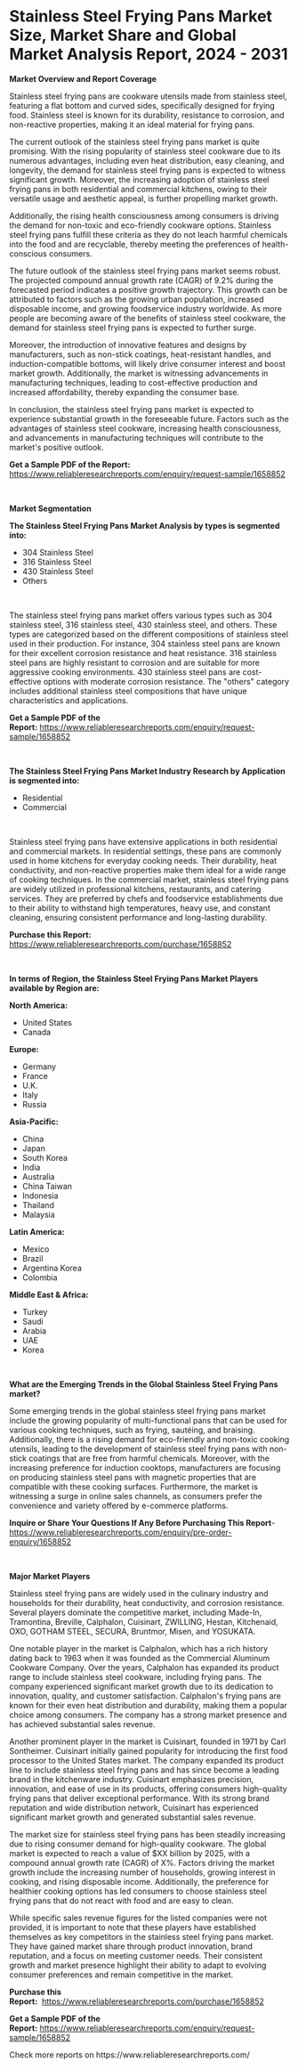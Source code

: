 <p><h1>Stainless Steel Frying Pans Market Size, Market Share and Global Market Analysis Report, 2024 - 2031</h1></p><p><strong>Market Overview and Report Coverage</strong></p>
<p><p>Stainless steel frying pans are cookware utensils made from stainless steel, featuring a flat bottom and curved sides, specifically designed for frying food. Stainless steel is known for its durability, resistance to corrosion, and non-reactive properties, making it an ideal material for frying pans.</p><p>The current outlook of the stainless steel frying pans market is quite promising. With the rising popularity of stainless steel cookware due to its numerous advantages, including even heat distribution, easy cleaning, and longevity, the demand for stainless steel frying pans is expected to witness significant growth. Moreover, the increasing adoption of stainless steel frying pans in both residential and commercial kitchens, owing to their versatile usage and aesthetic appeal, is further propelling market growth.</p><p>Additionally, the rising health consciousness among consumers is driving the demand for non-toxic and eco-friendly cookware options. Stainless steel frying pans fulfill these criteria as they do not leach harmful chemicals into the food and are recyclable, thereby meeting the preferences of health-conscious consumers.</p><p>The future outlook of the stainless steel frying pans market seems robust. The projected compound annual growth rate (CAGR) of 9.2% during the forecasted period indicates a positive growth trajectory. This growth can be attributed to factors such as the growing urban population, increased disposable income, and growing foodservice industry worldwide. As more people are becoming aware of the benefits of stainless steel cookware, the demand for stainless steel frying pans is expected to further surge.</p><p>Moreover, the introduction of innovative features and designs by manufacturers, such as non-stick coatings, heat-resistant handles, and induction-compatible bottoms, will likely drive consumer interest and boost market growth. Additionally, the market is witnessing advancements in manufacturing techniques, leading to cost-effective production and increased affordability, thereby expanding the consumer base.</p><p>In conclusion, the stainless steel frying pans market is expected to experience substantial growth in the foreseeable future. Factors such as the advantages of stainless steel cookware, increasing health consciousness, and advancements in manufacturing techniques will contribute to the market's positive outlook.</p></p>
<p><strong>Get a Sample PDF of the Report:</strong> <a href="https://www.reliableresearchreports.com/enquiry/request-sample/1658852">https://www.reliableresearchreports.com/enquiry/request-sample/1658852</a></p>
<p>&nbsp;</p>
<p><strong>Market Segmentation</strong></p>
<p><strong>The Stainless Steel Frying Pans Market Analysis by types is segmented into:</strong></p>
<p><ul><li>304 Stainless Steel</li><li>316 Stainless Steel</li><li>430 Stainless Steel</li><li>Others</li></ul></p>
<p>&nbsp;</p>
<p><p>The stainless steel frying pans market offers various types such as 304 stainless steel, 316 stainless steel, 430 stainless steel, and others. These types are categorized based on the different compositions of stainless steel used in their production. For instance, 304 stainless steel pans are known for their excellent corrosion resistance and heat resistance. 316 stainless steel pans are highly resistant to corrosion and are suitable for more aggressive cooking environments. 430 stainless steel pans are cost-effective options with moderate corrosion resistance. The "others" category includes additional stainless steel compositions that have unique characteristics and applications.</p></p>
<p><strong>Get a Sample PDF of the Report:</strong>&nbsp;<a href="https://www.reliableresearchreports.com/enquiry/request-sample/1658852">https://www.reliableresearchreports.com/enquiry/request-sample/1658852</a></p>
<p>&nbsp;</p>
<p><strong>The Stainless Steel Frying Pans Market Industry Research by Application is segmented into:</strong></p>
<p><ul><li>Residential</li><li>Commercial</li></ul></p>
<p>&nbsp;</p>
<p><p>Stainless steel frying pans have extensive applications in both residential and commercial markets. In residential settings, these pans are commonly used in home kitchens for everyday cooking needs. Their durability, heat conductivity, and non-reactive properties make them ideal for a wide range of cooking techniques. In the commercial market, stainless steel frying pans are widely utilized in professional kitchens, restaurants, and catering services. They are preferred by chefs and foodservice establishments due to their ability to withstand high temperatures, heavy use, and constant cleaning, ensuring consistent performance and long-lasting durability.</p></p>
<p><strong>Purchase this Report:</strong>&nbsp; <a href="https://www.reliableresearchreports.com/purchase/1658852">https://www.reliableresearchreports.com/purchase/1658852</a></p>
<p>&nbsp;</p>
<p><strong>In terms of Region, the Stainless Steel Frying Pans Market Players available by Region are:</strong></p>
<p>
    <p> <strong> North America: </strong>
        <ul>
            <li>United States</li>
            <li>Canada</li>
        </ul>
        </p> 
    <p> <strong> Europe: </strong>
        <ul>
            <li>Germany</li>
            <li>France</li>
            <li>U.K.</li>
            <li>Italy</li>
            <li>Russia</li>
        </ul>
        </p> 
    <p> <strong> Asia-Pacific: </strong>
        <ul>
            <li>China</li>
            <li>Japan</li>
            <li>South Korea</li>
            <li>India</li>
            <li>Australia</li>
            <li>China Taiwan</li>
            <li>Indonesia</li>
            <li>Thailand</li>
            <li>Malaysia</li>
        </ul>
        </p> 
    <p> <strong> Latin America: </strong>
        <ul>
            <li>Mexico</li>
            <li>Brazil</li>
            <li>Argentina Korea</li>
            <li>Colombia</li>
        </ul>
        </p> 
    <p> <strong> Middle East & Africa: </strong>
        <ul>
            <li>Turkey</li>
            <li>Saudi</li>
            <li>Arabia</li>
            <li>UAE</li>
            <li>Korea</li>
        </ul>
    </p>
    </p>
<p>&nbsp;</p>
<p><strong>What are the Emerging Trends in the Global Stainless Steel Frying Pans market?</strong></p>
<p><p>Some emerging trends in the global stainless steel frying pans market include the growing popularity of multi-functional pans that can be used for various cooking techniques, such as frying, sautéing, and braising. Additionally, there is a rising demand for eco-friendly and non-toxic cooking utensils, leading to the development of stainless steel frying pans with non-stick coatings that are free from harmful chemicals. Moreover, with the increasing preference for induction cooktops, manufacturers are focusing on producing stainless steel pans with magnetic properties that are compatible with these cooking surfaces. Furthermore, the market is witnessing a surge in online sales channels, as consumers prefer the convenience and variety offered by e-commerce platforms.</p></p>
<p><strong>Inquire or Share Your Questions If Any Before Purchasing This Report</strong>- <a href="https://www.reliableresearchreports.com/enquiry/pre-order-enquiry/1658852">https://www.reliableresearchreports.com/enquiry/pre-order-enquiry/1658852</a></p>
<p>&nbsp;</p>
<p><strong>Major Market Players</strong></p>
<p><p>Stainless steel frying pans are widely used in the culinary industry and households for their durability, heat conductivity, and corrosion resistance. Several players dominate the competitive market, including Made-In, Tramontina, Breville, Calphalon, Cuisinart, ZWILLING, Hestan, Kitchenaid, OXO, GOTHAM STEEL, SECURA, Bruntmor, Misen, and YOSUKATA. </p><p>One notable player in the market is Calphalon, which has a rich history dating back to 1963 when it was founded as the Commercial Aluminum Cookware Company. Over the years, Calphalon has expanded its product range to include stainless steel cookware, including frying pans. The company experienced significant market growth due to its dedication to innovation, quality, and customer satisfaction. Calphalon's frying pans are known for their even heat distribution and durability, making them a popular choice among consumers. The company has a strong market presence and has achieved substantial sales revenue.</p><p>Another prominent player in the market is Cuisinart, founded in 1971 by Carl Sontheimer. Cuisinart initially gained popularity for introducing the first food processor to the United States market. The company expanded its product line to include stainless steel frying pans and has since become a leading brand in the kitchenware industry. Cuisinart emphasizes precision, innovation, and ease of use in its products, offering consumers high-quality frying pans that deliver exceptional performance. With its strong brand reputation and wide distribution network, Cuisinart has experienced significant market growth and generated substantial sales revenue.</p><p>The market size for stainless steel frying pans has been steadily increasing due to rising consumer demand for high-quality cookware. The global market is expected to reach a value of $XX billion by 2025, with a compound annual growth rate (CAGR) of X%. Factors driving the market growth include the increasing number of households, growing interest in cooking, and rising disposable income. Additionally, the preference for healthier cooking options has led consumers to choose stainless steel frying pans that do not react with food and are easy to clean.</p><p>While specific sales revenue figures for the listed companies were not provided, it is important to note that these players have established themselves as key competitors in the stainless steel frying pans market. They have gained market share through product innovation, brand reputation, and a focus on meeting customer needs. Their consistent growth and market presence highlight their ability to adapt to evolving consumer preferences and remain competitive in the market.</p></p>
<p><strong>Purchase this Report:</strong>&nbsp;&nbsp;<a href="https://www.reliableresearchreports.com/purchase/1658852">https://www.reliableresearchreports.com/purchase/1658852</a></p>
<p></p>
<p><strong>Get a Sample PDF of the Report:</strong>&nbsp;<a href="https://www.reliableresearchreports.com/enquiry/request-sample/1658852">https://www.reliableresearchreports.com/enquiry/request-sample/1658852</a></p>
<p>Check more reports on https://www.reliableresearchreports.com/</p>